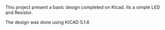  This project present a basic design completed on KIcad. Its a simple LED and Resistor.

 The design was done using KICAD 5.1.6
 

 
